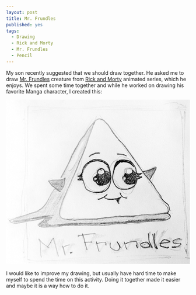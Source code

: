 ```yaml
---
layout: post
title: Mr. Frundles
published: yes
tags:
  - Drawing
  - Rick and Morty
  - Mr. Frundles
  - Pencil
---
```

My son recently suggested that we should draw together. He asked me to draw [Mr. Frundles][1] creature from [Rick and Morty][2] animated series, which he enjoys. We spent some time together and while he worked on drawing his favorite Manga character, I created this:

![Mr. Frundles](../img/mr-frundles.jpg)

I would like to improve my drawing, but usually have hard time to make myself to spend the time on this activity. Doing it together made it easier and maybe it is a way how to do it.

[1]: https://rickandmorty.fandom.com/wiki/Mr._Frundles
[2]: https://www.fandom.com/universe/rick-and-morty
